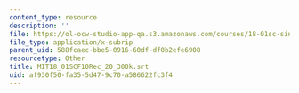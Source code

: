 ```yaml
---
content_type: resource
description: ''
file: https://ol-ocw-studio-app-qa.s3.amazonaws.com/courses/18-01sc-single-variable-calculus-fall-2010/af930f50fa355d479c70a586622fc3f4_MIT18_01SCF10Rec_20_300k.vtt
file_type: application/x-subrip
parent_uid: 588fcaec-bbe5-0916-60df-df0b2efe6908
resourcetype: Other
title: MIT18_01SCF10Rec_20_300k.srt
uid: af930f50-fa35-5d47-9c70-a586622fc3f4
---
```

